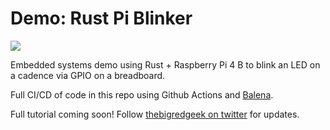 # Demo: Rust Pi Blinker

![](https://github.com/boltsource/demo-rust-pi-blinker/workflows/cd/badge.svg)

Embedded systems demo using Rust + Raspberry Pi 4 B to blink an LED on a cadence via GPIO on a breadboard.

Full CI/CD of code in this repo using Github Actions and [Balena](https://www.balena.io).

Full tutorial coming soon!  Follow [thebigredgeek on twitter](https://www.twitter.com/thebigredgeek) for updates.